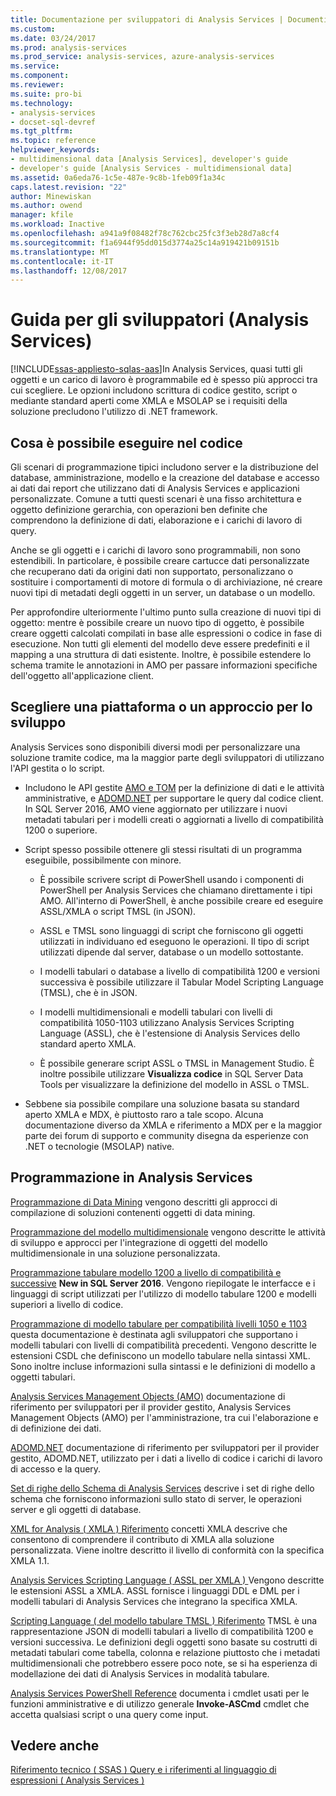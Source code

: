```yaml
---
title: Documentazione per sviluppatori di Analysis Services | Documenti Microsoft
ms.custom: 
ms.date: 03/24/2017
ms.prod: analysis-services
ms.prod_service: analysis-services, azure-analysis-services
ms.service: 
ms.component: 
ms.reviewer: 
ms.suite: pro-bi
ms.technology:
- analysis-services
- docset-sql-devref
ms.tgt_pltfrm: 
ms.topic: reference
helpviewer_keywords:
- multidimensional data [Analysis Services], developer's guide
- developer's guide [Analysis Services - multidimensional data]
ms.assetid: 0a6eda76-1c5e-487e-9c8b-1feb09f1a34c
caps.latest.revision: "22"
author: Minewiskan
ms.author: owend
manager: kfile
ms.workload: Inactive
ms.openlocfilehash: a941a9f08482f78c762cbc25fc3f3eb28d7a8cf4
ms.sourcegitcommit: f1a6944f95dd015d3774a25c14a919421b09151b
ms.translationtype: MT
ms.contentlocale: it-IT
ms.lasthandoff: 12/08/2017
---
```

# <a name="analysis-services-developer-documentation"></a>Guida per gli sviluppatori (Analysis Services)
[!INCLUDE[ssas-appliesto-sqlas-aas](../includes/ssas-appliesto-sqlas-aas.md)]In Analysis Services, quasi tutti gli oggetti e un carico di lavoro è programmabile ed è spesso più approcci tra cui scegliere.  Le opzioni includono scrittura di codice gestito, script o mediante standard aperti come XMLA e MSOLAP se i requisiti della soluzione precludono l'utilizzo di .NET framework.

## <a name="what-you-can-accomplish-in-code"></a>Cosa è possibile eseguire nel codice
Gli scenari di programmazione tipici includono server e la distribuzione del database, amministrazione, modello e la creazione del database e accesso ai dati dai report che utilizzano dati di Analysis Services e applicazioni personalizzate. Comune a tutti questi scenari è una fisso architettura e oggetto definizione gerarchia, con operazioni ben definite che comprendono la definizione di dati, elaborazione e i carichi di lavoro di query.

Anche se gli oggetti e i carichi di lavoro sono programmabili, non sono estendibili. In particolare, è possibile creare cartucce dati personalizzate che recuperano dati da origini dati non supportato, personalizzano o sostituire i comportamenti di motore di formula o di archiviazione, né creare nuovi tipi di metadati degli oggetti in un server, un database o un modello.

Per approfondire ulteriormente l'ultimo punto sulla creazione di nuovi tipi di oggetto: mentre è possibile creare un nuovo tipo di oggetto, è possibile creare oggetti calcolati compilati in base alle espressioni o codice in fase di esecuzione. Non tutti gli elementi del modello deve essere predefiniti e il mapping a una struttura di dati esistente. Inoltre, è possibile estendere lo schema tramite le annotazioni in AMO per passare informazioni specifiche dell'oggetto all'applicazione client.

## <a name="choose-a-platform-or-approach-to-development"></a>Scegliere una piattaforma o un approccio per lo sviluppo
Analysis Services sono disponibili diversi modi per personalizzare una soluzione tramite codice, ma la maggior parte degli sviluppatori di utilizzano l'API gestita o lo script.

- Includono le API gestite [AMO e TOM](http://msdn.microsoft.com/library/mt436122.aspx) per la definizione di dati e le attività amministrative, e [ADOMD.NET](http://msdn.microsoft.com/library/mt465769.aspx) per supportare le query dal codice client. In SQL Server 2016, AMO viene aggiornato per utilizzare i nuovi metadati tabulari per i modelli creati o aggiornati a livello di compatibilità 1200 o superiore.

- Script spesso possibile ottenere gli stessi risultati di un programma eseguibile, possibilmente con minore.

  - È possibile scrivere script di PowerShell usando i componenti di PowerShell per Analysis Services che chiamano direttamente i tipi AMO. All'interno di PowerShell, è anche possibile creare ed eseguire ASSL/XMLA o script TMSL (in JSON).

  - ASSL e TMSL sono linguaggi di script che forniscono gli oggetti utilizzati in individuano ed eseguono le operazioni. Il tipo di script utilizzati dipende dal server, database o un modello sottostante.

  - I modelli tabulari o database a livello di compatibilità 1200 e versioni successiva è possibile utilizzare il Tabular Model Scripting Language (TMSL), che è in JSON.

  - I modelli multidimensionali e modelli tabulari con livelli di compatibilità 1050-1103 utilizzano Analysis Services Scripting Language (ASSL), che è l'estensione di Analysis Services dello standard aperto XMLA.

  - È possibile generare script ASSL o TMSL in Management Studio. È inoltre possibile utilizzare **Visualizza codice** in SQL Server Data Tools per visualizzare la definizione del modello in ASSL o TMSL.

- Sebbene sia possibile compilare una soluzione basata su standard aperto XMLA e MDX, è piuttosto raro a tale scopo. Alcuna documentazione diverso da XMLA e riferimento a MDX per e la maggior parte dei forum di supporto e community disegna da esperienze con .NET o tecnologie (MSOLAP) native.

## <a name="programming-in-analysis-services"></a>Programmazione in Analysis Services
[Programmazione di Data Mining](../analysis-services/data-mining-programming.md) vengono descritti gli approcci di compilazione di soluzioni contenenti oggetti di data mining.

[Programmazione del modello multidimensionale](../analysis-services/multidimensional-models/multidimensional-model-programming.md) vengono descritte le attività di sviluppo e approcci per l'integrazione di oggetti del modello multidimensionale in una soluzione personalizzata.

[Programmazione tabulare modello 1200 a livello di compatibilità e successive](../analysis-services/tabular-model-programming-compatibility-level-1200/tabular-model-programming-for-compatibility-level-1200.md)
**New in SQL Server 2016**.  Vengono riepilogate le interfacce e i linguaggi di script utilizzati per l'utilizzo di modello tabulare 1200 e modelli superiori a livello di codice.

[Programmazione di modello tabulare per compatibilità livelli 1050 e 1103](../analysis-services/tabular-model-programming-compatibility-levels-1050-1103/tabular-model-programming-for-compatibility-levels-1050-through-1103.md) questa documentazione è destinata agli sviluppatori che supportano i modelli tabulari con livelli di compatibilità precedenti. Vengono descritte le estensioni CSDL che definiscono un modello tabulare nella sintassi XML. Sono inoltre incluse informazioni sulla sintassi e le definizioni di modello a oggetti tabulari.

[Analysis Services Management Objects (AMO)](https://msdn.microsoft.com/library/mt436122.aspx) documentazione di riferimento per sviluppatori per il provider gestito, Analysis Services Management Objects (AMO) per l'amministrazione, tra cui l'elaborazione e di definizione dei dati.

[ADOMD.NET](http://msdn.microsoft.com/library/mt465769.aspx) documentazione di riferimento per sviluppatori per il provider gestito, ADOMD.NET, utilizzato per i dati a livello di codice i carichi di lavoro di accesso e la query.

[Set di righe dello Schema di Analysis Services](../analysis-services/schema-rowsets/analysis-services-schema-rowsets.md) descrive i set di righe dello schema che forniscono informazioni sullo stato di server, le operazioni server e gli oggetti di database.

[XML for Analysis &#40; XMLA &#41; Riferimento](../analysis-services/xmla/xml-for-analysis-xmla-reference.md) concetti XMLA descrive che consentono di comprendere il contributo di XMLA alla soluzione personalizzata. Viene inoltre descritto il livello di conformità con la specifica XMLA 1.1.

[Analysis Services Scripting Language &#40; ASSL per XMLA &#41; ](../analysis-services/scripting/analysis-services-scripting-language-assl-for-xmla.md) Vengono descritte le estensioni ASSL a XMLA. ASSL fornisce i linguaggi DDL e DML per i modelli tabulari di Analysis Services che integrano la specifica XMLA.

[Scripting Language &#40; del modello tabulare TMSL &#41; Riferimento](../analysis-services/tabular-model-scripting-language-tmsl-reference.md) TMSL è una rappresentazione JSON di modelli tabulari a livello di compatibilità 1200 e versioni successiva. Le definizioni degli oggetti sono basate su costrutti di metadati tabulari come tabella, colonna e relazione piuttosto che i metadati multidimensionali che potrebbero essere poco note, se si ha esperienza di modellazione dei dati di Analysis Services in modalità tabulare.

[Analysis Services PowerShell Reference](../analysis-services/powershell/analysis-services-powershell-reference.md) documenta i cmdlet usati per le funzioni amministrative e di utilizzo generale **Invoke-ASCmd** cmdlet che accetta qualsiasi script o una query come input.

## <a name="see-also"></a>Vedere anche
[Riferimento tecnico &#40; SSAS &#41; ](../analysis-services/powershell/technical-reference-ssas.md) 
 [Query e i riferimenti al linguaggio di espressioni &#40; Analysis Services &#41;](http://msdn.microsoft.com/library/gg492188.aspx)
